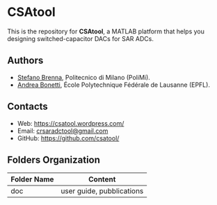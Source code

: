 # CSAtool
This is the repository for **CSAtool**, a MATLAB platform that helps you designing switched-capacitor DACs for SAR ADCs. 

## Authors
* [Stefano Brenna](mailto:stefano.brenna@polimi.it), Politecnico di Milano (PoliMi).
* [Andrea Bonetti](mailto:andrea.bonetti@epfl.ch), École Polytechnique Fédérale de Lausanne (EPFL).

## Contacts
* Web: https://csatool.wordpress.com/
* Email: crsaradctool@gmail.com
* GitHub: https://github.com/csatool/

## Folders Organization
Folder Name     |Content
----------------|----------------
doc             | user guide, pubblications
